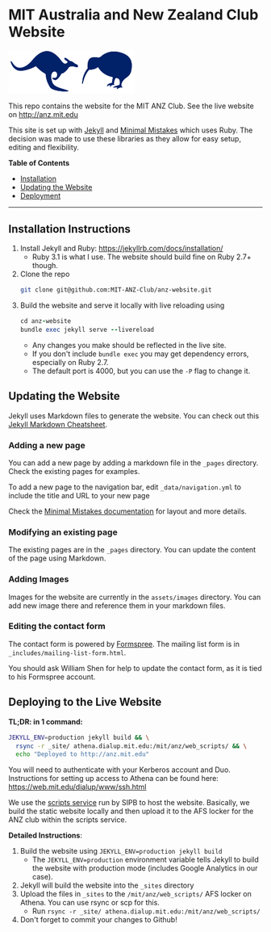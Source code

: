 # MIT Australia and New Zealand Club Website
<img src="assets/images/anz-logo.png" alt="MIT" width="250" style="align:center"/>

This repo contains the website for the MIT ANZ Club.
See the live website on http://anz.mit.edu

This site is set up with [Jekyll](https://github.com/jekyll/jekyll) and 
[Minimal Mistakes](https://github.com/mmistakes/minimal-mistakes) which uses Ruby.
The decision was made to use these libraries as they allow for easy setup, editing and flexibility.


**Table of Contents**

- [Installation](#installation-instructions)
- [Updating the Website](#updating-the-website)
- [Deployment](#deploying-to-the-live-website)

___

## Installation Instructions
1. Install Jekyll and Ruby: https://jekyllrb.com/docs/installation/
   - Ruby 3.1 is what I use. The website should build fine on Ruby 2.7+ though.
2. Clone the repo
   ```bash
   git clone git@github.com:MIT-ANZ-Club/anz-website.git
   ```
3. Build the website and serve it locally with live reloading using
   ```ruby
   cd anz-website
   bundle exec jekyll serve --livereload
   ```
   - Any changes you make should be reflected in the live site.
   - If you don't include `bundle exec` you may get dependency errors, especially on Ruby 2.7.
   - The default port is 4000, but you can use the `-P` flag to change it.

## Updating the Website
Jekyll uses Markdown files to generate the website. You can check out this 
[Jekyll Markdown Cheatsheet](https://itopaloglu83.github.io/Jekyll-Markdown-Cheat-Sheet/).

### Adding a new page
You can add a new page by adding a markdown file in the `_pages` directory.
Check the existing pages for examples.

To add a new page to the navigation bar, edit `_data/navigation.yml` to include the title and URL to your new page

Check the [Minimal Mistakes documentation](https://mmistakes.github.io/minimal-mistakes/docs/pages/) for layout and more details.

### Modifying an existing page
The existing pages are in the `_pages` directory.
You can update the content of the page using Markdown.

### Adding Images
Images for the website are currently in the `assets/images` directory.
You can add new image there and reference them in your markdown files. 

### Editing the contact form
The contact form is powered by [Formspree](https://formspree.io/).
The mailing list form is in `_includes/mailing-list-form.html`.

You should ask William Shen for help to update the contact form, as it is tied to his Formspree account.

## Deploying to the Live Website
**TL;DR: in 1 command:**
```bash
JEKYLL_ENV=production jekyll build && \
  rsync -r _site/ athena.dialup.mit.edu:/mit/anz/web_scripts/ && \
  echo "Deployed to http://anz.mit.edu"
```

You will need to authenticate with your Kerberos account and Duo. Instructions for setting up access to Athena can be found here: https://web.mit.edu/dialup/www/ssh.html


We use the [scripts service](https://scripts.mit.edu/) run by SIPB to host the website.
Basically, we build the static website locally and then upload it to the AFS locker for the 
ANZ club within the scripts service.

**Detailed Instructions**:
1. Build the website using `JEKYLL_ENV=production jekyll build`
    - The `JEKYLL_ENV=production` environment variable tells Jekyll to build the website with production mode 
      (includes Google Analytics in our case).
2. Jekyll will build the website into the `_sites` directory
3. Upload the files in `_sites` to the `/mit/anz/web_scripts/` AFS locker on Athena. You can use rsync or scp for this.
    - Run `rsync -r _site/ athena.dialup.mit.edu:/mit/anz/web_scripts/`
4. Don't forget to commit your changes to Github!

